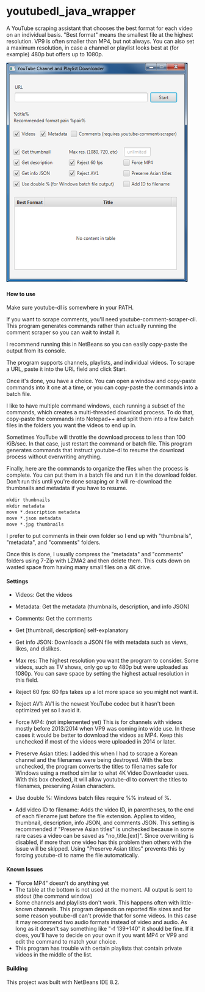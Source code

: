 # youtubedl_java_wrapper
A YouTube scraping assistant that chooses the best format for each video on an individual basis. "Best format" means the smallest file at the highest resolution. VP9 is often smaller than MP4, but not always. You can also set a maximum resolution, in case a channel or playlist looks best at (for example) 480p but offers up to 1080p.

![Screenshot](docs/screenshot.png)

#### How to use

Make sure youtube-dl is somewhere in your PATH.

If you want to scrape comments, you'll need youtube-comment-scraper-cli. This program generates commands rather than actually running the comment scraper so you can wait to install it.

I recommend running this in NetBeans so you can easily copy-paste the output from its console.

The program supports channels, playlists, and individual videos. To scrape a URL, paste it into the URL field and click Start.

Once it's done, you have a choice. You can open a window and copy-paste commands into it one at a time, or you can copy-paste the commands into a batch file.

I like to have multiple command windows, each running a subset of the commands, which creates a multi-threaded download process. To do that, copy-paste the commands into Notepad++ and split them into a few batch files in the folders you want the videos to end up in.

Sometimes YouTube will throttle the download process to less than 100 KiB/sec. In that case, just restart the command or batch file. This program generates commands that instruct youtube-dl to resume the download process without overwriting anything.

Finally, here are the commands to organize the files when the process is complete. You can put them in a batch file and run it in the download folder. Don't run this until you're done scraping or it will re-download the thumbnails and metadata if you have to resume.

```
mkdir thumbnails
mkdir metadata
move *.description metadata
move *.json metadata
move *.jpg thumbnails
```
I prefer to put comments in their own folder so I end up with "thumbnails", "metadata", and "comments" folders.

Once this is done, I usually compress the "metadata" and "comments" folders using 7-Zip with LZMA2 and then delete them. This cuts down on wasted space from having many small files on a 4K drive.

#### Settings

- Videos: Get the videos
- Metadata: Get the metadata (thumbnails, description, and info JSON)
- Comments: Get the comments

- Get \[thumbnail, description] self-explanatory
- Get info JSON: Downloads a JSON file with metadata such as views, likes, and dislikes.
- Max res: The highest resolution you want the program to consider. Some videos, such as TV shows, only go up to 480p but were uploaded as 1080p. You can save space by setting the highest actual resolution in this field.
- Reject 60 fps: 60 fps takes up a lot more space so you might not want it.
- Reject AV1: AV1 is the newest YouTube codec but it hasn't been optimized yet so I avoid it.
- Force MP4: (not implemented yet) This is for channels with videos mostly before 2013/2014 when VP9 was coming into wide use. In these cases it would be better to download the videos as MP4. Keep this unchecked if most of the videos were uploaded in 2014 or later.
- Preserve Asian titles: I added this when I had to scrape a Korean channel and the filenames were being destroyed. With the box unchecked, the program converts the titles to filenames safe for Windows using a method similar to what 4K Video Downloader uses. With this box checked, it will allow youtube-dl to convert the titles to filenames, preserving Asian characters.
- Use double %: Windows batch files require %% instead of %.
- Add video ID to filename: Adds the video ID, in parentheses, to the end of each filename just before the file extension. Applies to video, thumbnail, description, info JSON, and comments JSON. This setting is recommended if "Preserve Asian titles" is unchecked because in some rare cases a video can be saved as "no_title.\[ext\]". Since overwriting is disabled, if more than one video has this problem then others with the issue will be skipped. Using "Preserve Asian titles" prevents this by forcing youtube-dl to name the file automatically.

#### Known Issues

- "Force MP4" doesn't do anything yet
- The table at the bottom is not used at the moment. All output is sent to stdout (the command window)
- Some channels and playlists don't work. This happens often with little-known channels. This program depends on reported file sizes and for some reason youtube-dl can't provide that for some videos. In this case it may recommend two audio formats instead of video and audio. As long as it doesn't say something like "-f 139+140" it should be fine. If it does, you'll have to decide on your own if you want MP4 or VP9 and edit the command to match your choice.
- This program has trouble with certain playlists that contain private videos in the middle of the list.


#### Building

This project was built with NetBeans IDE 8.2.
